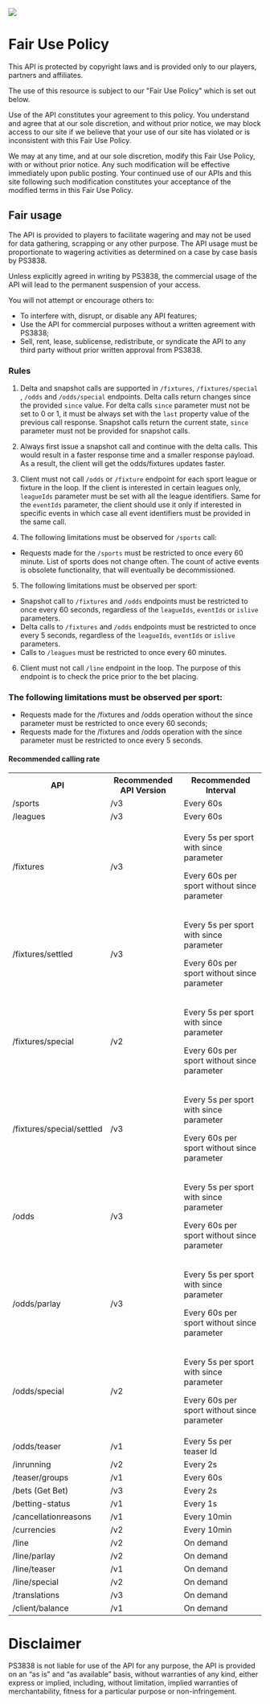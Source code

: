 [<img _ngcontent-c2="" src="https://avatars1.githubusercontent.com/u/28770833?s=88&v=4" style="background-color: transparent;">](https://ps3838api.github.io)



# Fair Use Policy
This API is protected by copyright laws and is provided only to our players, partners and affiliates.

The use of this resource is subject to our "Fair Use Policy" which is set out below.

Use of the API constitutes your agreement to this policy. You understand and agree that at our sole discretion, and without prior notice, we may block access to our site if we believe that your use of our site has violated or is inconsistent with this Fair Use Policy.

We may at any time, and at our sole discretion, modify this Fair Use Policy, with or without prior notice. Any such modification will be effective immediately upon public posting. Your continued use of our APIs and this site following such modification constitutes your acceptance of the modified terms in this Fair Use Policy.

## Fair usage

The API is provided to players to facilitate wagering and may not be used for data gathering, scrapping or any other purpose. The API usage must be proportionate to wagering activities as determined on a case by case basis by PS3838.

Unless explicitly agreed in writing by PS3838, the commercial usage of the API will lead to the permanent suspension of your access.

You will not attempt or encourage others to:

- To interfere with, disrupt, or disable any API features;
- Use the API for commercial purposes without a written agreement with PS3838;
- Sell, rent, lease, sublicense, redistribute, or syndicate the API to any third party without prior written approval from PS3838.

### Rules 
 
1. Delta and snapshot calls are supported in `/fixtures`, `/fixtures/special` , `/odds` and `/odds/special`  endpoints.  Delta calls return changes since the provided  `since` value. For delta calls `since` parameter must not be set to 0 or 1, it must be always set with the `last` property value of the previous call response. Snapshot calls return the current state,  `since` parameter must not be provided for snapshot calls.

2. Always first issue a snapshot call and continue with the delta calls. This would result in a faster response time and a smaller response payload. As a result, the client will   get the odds/fixtures updates faster. 

3. Client must not call `/odds` or `/fixture` endpoint for each sport league or fixture in the loop.  If the client is interested in certain leagues only,  `leagueIds` parameter must be set with all the league identifiers. 
 Same for the `eventIds` parameter, the client should use it only if interested in specific events in which case all event identifiers must be provided in the same call. 

4. The following limitations must be observed for `/sports` call:

-  Requests made for the `/sports`  must be restricted to once every 60 minute. List of sports does not change often. The count of active events is obsolete functionality, that will eventually be decommissioned.  

5. The following limitations must be observed per sport:

- Snapshot call to `/fixtures` and `/odds` endpoints must be restricted to once every 60 seconds, regardless of the `leagueIds`, `eventIds` or `islive` parameters.
- Delta calls to  `/fixtures` and `/odds` endpoints must be restricted to once every 5 seconds, regardless of the `leagueIds`, `eventIds` or `islive` parameters.
- Calls to `/leagues` must be restricted to once every 60 minutes.

6. Client must not call `/line` endpoint in the loop. The purpose of this endpoint is to check the price prior to the bet placing.

### The following limitations must be observed per sport:

- Requests made for the /fixtures and /odds operation without the since parameter must be restricted to once every 60 seconds;
- Requests made for the /fixtures and /odds operation with the since parameter must be restricted to once every 5 seconds.

#### Recommended calling rate
<table>
  <tr>
    <th>API</th>
    <th>Recommended API Version</th>
    <th>Recommended Interval</th>
  </tr>
  <tr>
    <td>/sports</td>
    <td>/v3</td>
    <td>Every 60s</td>
  </tr>
  <tr>
    <td>/leagues</td>
    <td>/v3</td>
    <td>Every 60s</td>
  </tr>
  <tr>
    <td>/fixtures</td>
    <td>/v3</td>
    <td><p>Every 5s per sport with since parameter</p><p>Every 60s per sport without since parameter</p></td>
  </tr>
  <tr>
    <td>/fixtures/settled</td>
    <td>/v3</td>
    <td><p>Every 5s per sport with since parameter</p><p>Every 60s per sport without since parameter</p></td>
  </tr>
  <tr>
    <td>/fixtures/special</td>
    <td>/v2</td>
    <td><p>Every 5s per sport with since parameter</p><p>Every 60s per sport without since parameter</p></td>
  </tr>
  <tr>
    <td>/fixtures/special/settled</td>
    <td>/v3</td>
    <td><p>Every 5s per sport with since parameter</p><p>Every 60s per sport without since parameter</p></td>
  </tr>
  <tr>
    <td>/odds</td>
    <td>/v3</td>
    <td><p>Every 5s per sport with since parameter</p><p>Every 60s per sport without since parameter</p></td>
  </tr>
  <tr>
    <td>/odds/parlay</td>
    <td>/v3</td>
    <td><p>Every 5s per sport with since parameter</p><p>Every 60s per sport without since parameter</p></td>
  </tr>
  <tr>
    <td>/odds/special</td>
    <td>/v2</td>
    <td><p>Every 5s per sport with since parameter</p><p>Every 60s per sport without since parameter</p></td>
  </tr>
  <tr>
    <td>/odds/teaser</td>
    <td>/v1</td>
    <td>Every 5s per teaser Id</td>
  </tr>
  <tr>
    <td>/inrunning</td>
    <td>/v2</td>
    <td>Every 2s</td>
  </tr>
  <tr>
    <td>/teaser/groups</td>
    <td>/v1</td>
    <td>Every 60s</td>
  </tr>
  <tr>
    <td>/bets (Get Bet)</td>
    <td>/v3</td>
    <td>Every 2s</td>
  </tr>
  <tr>
    <td>/betting-status</td>
    <td>/v1</td>
    <td>Every 1s</td>
  </tr>
  <tr>
    <td>/cancellationreasons</td>
    <td>/v1</td>
    <td>Every 10min</td>
  </tr>
  <tr>
    <td>/currencies</td>
    <td>/v2</td>
    <td>Every 10min</td>
  </tr>
  <tr>
    <td>/line</td>
    <td>/v2</td>
    <td>On demand</td>
  </tr>
  <tr>
    <td>/line/parlay</td>
    <td>/v2</td>
    <td>On demand</td>
  </tr>
  <tr>
    <td>/line/teaser</td>
    <td>/v1</td>
    <td>On demand</td>
  </tr>
  <tr>
    <td>/line/special</td>
    <td>/v2</td>
    <td>On demand</td>
  </tr>
  <tr>
    <td>/translations</td>
    <td>/v3</td>
    <td>On demand</td>
  </tr>
  <tr>
    <td>/client/balance</td>
    <td>/v1</td>
    <td>On demand</td>
  </tr>
</table>


# Disclaimer
PS3838 is not liable for use of the API for any purpose, the API is provided on an “as is” and “as available” basis, without warranties of any kind, either express or implied, including, without limitation, implied warranties of merchantability, fitness for a particular purpose or non-infringement.
